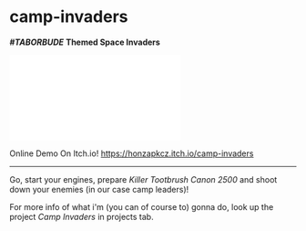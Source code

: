 # camp-invaders

***#TABORBUDE*** **Themed Space Invaders**

![Changelog/Todo](./CHANGELOG.md)

Online Demo On Itch.io!
<https://honzapkcz.itch.io/camp-invaders>

---

Go, start your engines, prepare *Killer Tootbrush Canon 2500* and shoot down your enemies (in our case camp leaders)!

For more info of what i'm (you can of course to) gonna do, look up the project *Camp Invaders* in projects tab.
